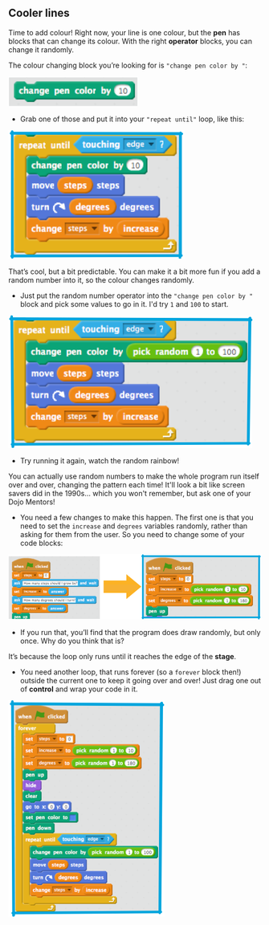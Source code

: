 ## Cooler lines

Time to add colour! Right now, your line is one colour, but the **pen** has blocks that can change its colour. With the right **operator** blocks, you can change it randomly.

The colour changing block you’re looking for is `"change pen color by "`: 

![](images/cooler1.png)

+ Grab one of those and put it into your `"repeat until"` loop, like this: 

![](images/cooler2.png)

That’s cool, but a bit predictable. You can make it a bit more fun if you add a random number into it, so the colour changes randomly. 

+ Just put the random number operator into the `"change pen color by "` block and pick some values to go in it. I'd try `1` and `100` to start. 

![](images/cooler3.png)

+ Try running it again, watch the random rainbow!

You can actually use random numbers to make the whole program run itself over and over, changing the pattern each time! It'll look a bit like screen savers did in the 1990s... which you won't remember, but ask one of your Dojo Mentors!

+ You need a few changes to make this happen. The first one is that you need to set the `increase` and `degrees` variables randomly, rather than asking for them from the user. So you need to change some of your code blocks: 

![](images/cooler4.png)

+ If you run that, you’ll find that the program does draw randomly, but only once. Why do you think that is?

It’s because the loop only runs until it reaches the edge of the **stage**. 

+ You need another loop, that runs forever (so a `forever` block then!) outside the current one to keep it going over and over! Just drag one out of **control** and wrap your code in it. 

![](images/cooler5.png)


